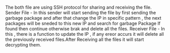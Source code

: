 The both file are using SSH protocol for sharing and receiving the file.
Sender File - 
In this sender will start sending the file by first sending the garbage package and after that change the IP in specific pattern , the next packages will be sneded to this new IP and search for garbage Package If found then continue otherwise brak and delete all the files.
Receiver File -
In this , there is a function to update the IP , if any ereor accurs it will delete all the previously received files.After Receiving all the files it will start decrypting them.
